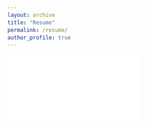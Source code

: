```yaml
---
layout: archive
title: "Resume"
permalink: /resume/
author_profile: true
---
```


![resume](/files/daniel_groneberg_dsi_resume_template.pdf)

